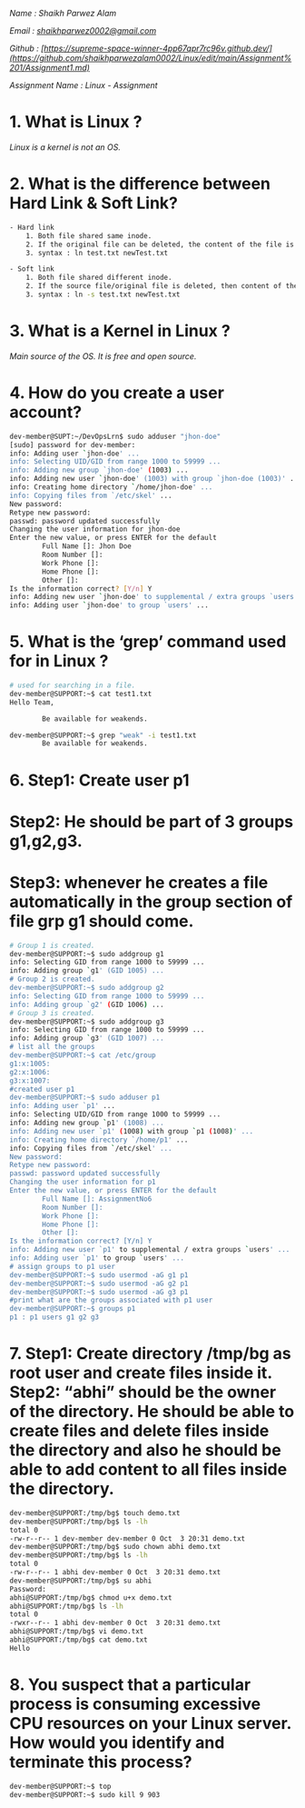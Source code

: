 *Name : Shaikh Parwez Alam*

*Email : shaikhparwez0002@gmail.com*

*Github : [https://supreme-space-winner-4pp67qpr7rc96v.github.dev/](https://github.com/shaikhparwezalam0002/Linux/edit/main/Assignment%201/Assignment1.md)*

*Assignment Name : Linux - Assignment*

# 1. What is Linux ?
*Linux is a kernel is not an OS.*

# 2. What is the difference between Hard Link & Soft Link?
```bash
- Hard link
    1. Both file shared same inode. 
    2. If the original file can be deleted, the content of the file is still be visible and stored in the system.
    3. syntax : ln test.txt newTest.txt

- Soft link
    1. Both file shared different inode.
    2. If the source file/original file is deleted, then content of the file also deleted.
    3. syntax : ln -s test.txt newTest.txt
```
# 3. What is a Kernel in Linux ?

*Main source of the OS. It is free and open source.*

# 4. How do you create a user account?

```bash
dev-member@SUPT:~/DevOpsLrn$ sudo adduser "jhon-doe"
[sudo] password for dev-member:
info: Adding user `jhon-doe' ...
info: Selecting UID/GID from range 1000 to 59999 ...
info: Adding new group `jhon-doe' (1003) ...
info: Adding new user `jhon-doe' (1003) with group `jhon-doe (1003)' ...
info: Creating home directory `/home/jhon-doe' ...
info: Copying files from `/etc/skel' ...
New password:
Retype new password:
passwd: password updated successfully
Changing the user information for jhon-doe
Enter the new value, or press ENTER for the default
        Full Name []: Jhon Doe
        Room Number []:
        Work Phone []:
        Home Phone []:
        Other []:
Is the information correct? [Y/n] Y
info: Adding new user `jhon-doe' to supplemental / extra groups `users' ...
info: Adding user `jhon-doe' to group `users' ...
```
# 5. What is the ‘grep’ command used for in Linux ?

```bash
# used for searching in a file.
dev-member@SUPPORT:~$ cat test1.txt
Hello Team,

        Be available for weakends.

dev-member@SUPPORT:~$ grep "weak" -i test1.txt
        Be available for weakends.
```

# 6. Step1: Create user p1
# Step2: He should be part of 3 groups g1,g2,g3.
# Step3: whenever he creates a file automatically in the group section of file grp g1 should come.

```bash
# Group 1 is created.
dev-member@SUPPORT:~$ sudo addgroup g1  
info: Selecting GID from range 1000 to 59999 ...
info: Adding group `g1' (GID 1005) ...
# Group 2 is created.
dev-member@SUPPORT:~$ sudo addgroup g2
info: Selecting GID from range 1000 to 59999 ...
info: Adding group `g2' (GID 1006) ...
# Group 3 is created.
dev-member@SUPPORT:~$ sudo addgroup g3
info: Selecting GID from range 1000 to 59999 ...
info: Adding group `g3' (GID 1007) ...
# list all the groups
dev-member@SUPPORT:~$ cat /etc/group
g1:x:1005:
g2:x:1006:
g3:x:1007:
#created user p1
dev-member@SUPPORT:~$ sudo adduser p1
info: Adding user `p1' ...
info: Selecting UID/GID from range 1000 to 59999 ...
info: Adding new group `p1' (1008) ...
info: Adding new user `p1' (1008) with group `p1 (1008)' ...
info: Creating home directory `/home/p1' ...
info: Copying files from `/etc/skel' ...
New password:
Retype new password:
passwd: password updated successfully
Changing the user information for p1
Enter the new value, or press ENTER for the default
        Full Name []: AssignmentNo6
        Room Number []:
        Work Phone []:
        Home Phone []:
        Other []:
Is the information correct? [Y/n] Y
info: Adding new user `p1' to supplemental / extra groups `users' ...
info: Adding user `p1' to group `users' ...
# assign groups to p1 user
dev-member@SUPPORT:~$ sudo usermod -aG g1 p1
dev-member@SUPPORT:~$ sudo usermod -aG g2 p1
dev-member@SUPPORT:~$ sudo usermod -aG g3 p1
#print what are the groups associated with p1 user
dev-member@SUPPORT:~$ groups p1
p1 : p1 users g1 g2 g3
```

# 7. Step1: Create directory /tmp/bg as root user and create files inside it. Step2: “abhi” should be the owner of the directory. He should be able to create files and delete files inside the directory and also he should be able to add content to all files inside the directory.

```bash
dev-member@SUPPORT:/tmp/bg$ touch demo.txt
dev-member@SUPPORT:/tmp/bg$ ls -lh
total 0
-rw-r--r-- 1 dev-member dev-member 0 Oct  3 20:31 demo.txt
dev-member@SUPPORT:/tmp/bg$ sudo chown abhi demo.txt
dev-member@SUPPORT:/tmp/bg$ ls -lh
total 0
-rw-r--r-- 1 abhi dev-member 0 Oct  3 20:31 demo.txt
dev-member@SUPPORT:/tmp/bg$ su abhi
Password:
abhi@SUPPORT:/tmp/bg$ chmod u+x demo.txt
abhi@SUPPORT:/tmp/bg$ ls -lh
total 0
-rwxr--r-- 1 abhi dev-member 0 Oct  3 20:31 demo.txt
abhi@SUPPORT:/tmp/bg$ vi demo.txt
abhi@SUPPORT:/tmp/bg$ cat demo.txt
Hello
```

# 8. You suspect that a particular process is consuming excessive CPU resources on your Linux server. How would you identify and terminate this process?

```bash
dev-member@SUPPORT:~$ top
dev-member@SUPPORT:~$ sudo kill 9 903
```
